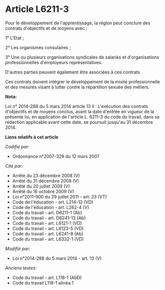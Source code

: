 # Article L6211-3

Pour le développement de l'apprentissage, la région peut conclure des contrats d'objectifs et de moyens avec :

1° L'Etat ;

2° Les organismes consulaires ;

3° Une ou plusieurs organisations syndicales de salariés et d'organisations professionnelles d'employeurs représentatives.

D'autres parties peuvent également être associées à ces contrats.

Ces contrats doivent intégrer le développement de la mixité professionnelle et des mesures visant à lutter contre la
répartition sexuée des métiers.

**Nota:**

Loi n° 2014-288 du 5 mars 2014 article 13 II : L'exécution des contrats d'objectifs et de moyens conclus, avant la date
d'entrée en vigueur de la présente loi, en application de l'article L. 6211-3 du code du travail, dans sa rédaction
applicable avant cette date, se poursuit jusqu'au 31 décembre 2014.

**Liens relatifs à cet article**

_Codifié par_:

  - Ordonnance n°2007-329 du 12 mars 2007

_Cité par_:

  - Arrêté du 23 décembre 2008 (V)
  - Arrêté du 31 décembre 2008 (V)
  - Arrêté du 20 juillet 2009 (V)
  - Arrêté du 16 octobre 2009 (V)
  - Loi n°2011-900 du 29 juillet 2011 - art. 23 (VT)
  - Code de l'éducation - art. L214-13 (VD)
  - Code de l'éducation - art. L262-4 (V)
  - Code du travail - art. D6211-1 (Ab)
  - Code du travail - art. D6241-13 (Ab)
  - Code du travail - art. L6121-1 (VD)
  - Code du travail - art. L6123-5 (VD)
  - Code du travail - art. L6241-8 (Ab)
  - Code du travail - art. L6332-1 (VD)

_Modifié par_:

  - Loi n°2014-288 du 5 mars 2014 - art. 13 (V)

_Anciens textes_:

  - Code du travail - art. L118-1 (AbD)
  - Code du travail L118-1 alinéa 1
